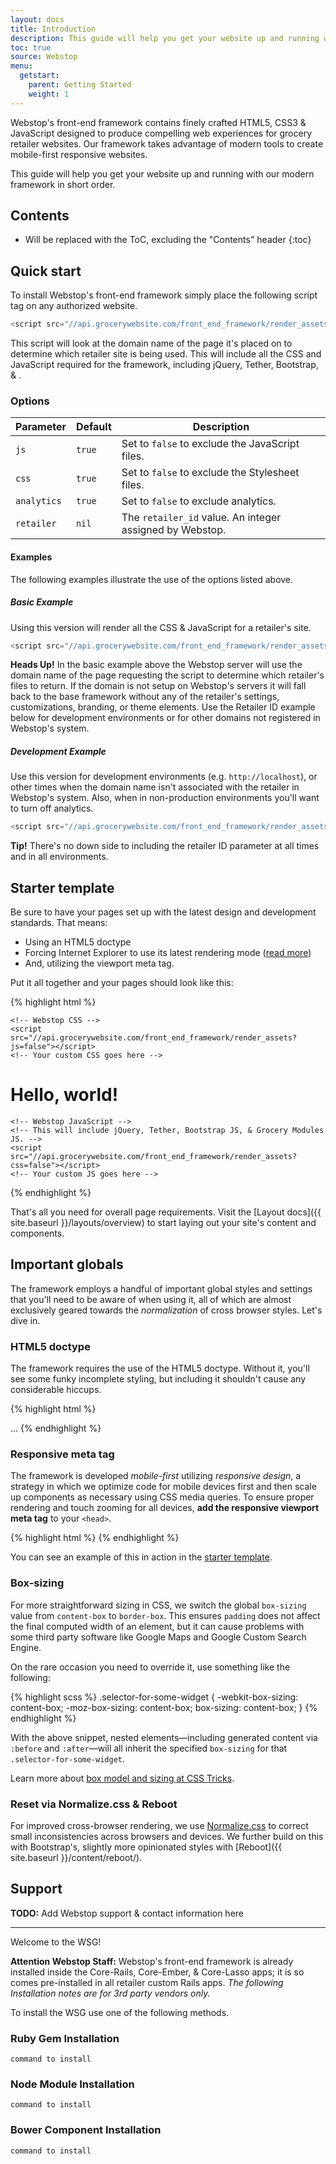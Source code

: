 ```yaml
---
layout: docs
title: Introduction
description: This guide will help you get your website up and running with our modern framework in short order.
toc: true
source: Webstop
menu: 
  getstart:
    parent: Getting Started
    weight: 1
---
```


Webstop's front-end framework contains finely crafted HTML5, CSS3 & JavaScript designed to produce compelling web experiences for grocery retailer websites. Our framework takes advantage of modern tools to create mobile-first responsive websites.

This guide will help you get your website up and running with our modern framework in short order.

## Contents

* Will be replaced with the ToC, excluding the "Contents" header
{:toc}

## Quick start

To install Webstop's front-end framework simply place the following script tag on any authorized website.

```js
<script src="//api.grocerywebsite.com/front_end_framework/render_assets"></script>
```

This script will look at the domain name of the page it's placed on to determine which retailer site is being used. This will include all the CSS and JavaScript required for the framework, including jQuery, Tether, Bootstrap, & .

### Options

| Parameter   | Default | Description                                              |
|-------------|---------|----------------------------------------------------------|
| `js`        | `true`  | Set to `false` to exclude the JavaScript files.          |
| `css`       | `true`  | Set to `false` to exclude the Stylesheet files.          |
| `analytics` | `true`  | Set to `false` to exclude analytics.                     |
| `retailer`  | `nil`   | The `retailer_id` value. An integer assigned by Webstop. |

#### Examples

The following examples illustrate the use of the options listed above.

##### Basic Example

Using this version will render all the CSS & JavaScript for a retailer's site.

```js
<script src="//api.grocerywebsite.com/front_end_framework/render_assets"></script>
```

<p class="alert alert-warning" role="alert">
  <strong>Heads Up!</strong> In the basic example above the Webstop server will use the domain name of the page requesting the script to determine which retailer's files to return. If the domain is not setup on Webstop's servers it will fall back to the base framework without any of the retailer's settings, customizations, branding, or theme elements. Use the Retailer ID example below for development environments or for other domains not registered in Webstop's system.
</p>

##### Development Example

Use this version for development environments (e.g. `http://localhost`), or other times when the domain name isn't associated with the retailer in Webstop's system. Also, when in non-production environments you'll want to turn off analytics.

```js
<script src="//api.grocerywebsite.com/front_end_framework/render_assets?retailer=767&analytics=false"></script>
```

<p class="alert alert-success" role="alert">
  <strong>Tip!</strong> There's no down side to including the retailer ID parameter at all times and in all environments.
</p>


## Starter template

Be sure to have your pages set up with the latest design and development standards. That means:

* Using an HTML5 doctype
* Forcing Internet Explorer to use its latest rendering mode ([read more](http://stackoverflow.com/q/6771258))
* And, utilizing the viewport meta tag.

Put it all together and your pages should look like this:

{% highlight html %}
<!DOCTYPE html>
<html lang="en">
  <head>
    <!-- Required meta tags always come first -->
    <meta charset="utf-8">
    <meta name="viewport" content="width=device-width, initial-scale=1, shrink-to-fit=no">
    <meta http-equiv="x-ua-compatible" content="ie=edge">

    <!-- Webstop CSS -->
    <script src="//api.grocerywebsite.com/front_end_framework/render_assets?js=false"></script>
    <!-- Your custom CSS goes here -->
  </head>
  <body>
    <h1>Hello, world!</h1>

    <!-- Webstop JavaScript -->
    <!-- This will include jQuery, Tether, Bootstrap JS, & Grocery Modules JS. -->
    <script src="//api.grocerywebsite.com/front_end_framework/render_assets?css=false"></script>
    <!-- Your custom JS goes here -->
  </body>
</html>
{% endhighlight %}

That's all you need for overall page requirements. Visit the [Layout docs]({{ site.baseurl }}/layouts/overview) to start laying out your site's content and components.

## Important globals

The framework employs a handful of important global styles and settings that you'll need to be aware of when using it, all of which are almost exclusively geared towards the *normalization* of cross browser styles. Let's dive in.

### HTML5 doctype

The framework requires the use of the HTML5 doctype. Without it, you'll see some funky incomplete styling, but including it shouldn't cause any considerable hiccups.

{% highlight html %}
<!DOCTYPE html>
<html lang="en">
  ...
</html>
{% endhighlight %}

### Responsive meta tag

The framework is developed *mobile-first* utilizing *responsive design*, a strategy in which we optimize code for mobile devices first and then scale up components as necessary using CSS media queries. To ensure proper rendering and touch zooming for all devices, **add the responsive viewport meta tag** to your `<head>`.

{% highlight html %}
<meta name="viewport" content="width=device-width, initial-scale=1, shrink-to-fit=no">
{% endhighlight %}

You can see an example of this in action in the [starter template](#starter-template).

### Box-sizing

For more straightforward sizing in CSS, we switch the global `box-sizing` value from `content-box` to `border-box`. This ensures `padding` does not affect the final computed width of an element, but it can cause problems with some third party software like Google Maps and Google Custom Search Engine.

On the rare occasion you need to override it, use something like the following:

{% highlight scss %}
.selector-for-some-widget {
  -webkit-box-sizing: content-box;
     -moz-box-sizing: content-box;
          box-sizing: content-box;
}
{% endhighlight %}

With the above snippet, nested elements—including generated content via `:before` and `:after`—will all inherit the specified `box-sizing` for that `.selector-for-some-widget`.

Learn more about [box model and sizing at CSS Tricks](https://css-tricks.com/box-sizing/).

### Reset via Normalize.css & Reboot

For improved cross-browser rendering, we use [Normalize.css](http://necolas.github.io/normalize.css/) to correct small inconsistencies across browsers and devices. We further build on this with Bootstrap's, slightly more opinionated styles with [Reboot]({{ site.baseurl }}/content/reboot/).

## Support

<p class="alert alert-danger" role="alert">
  <strong>TODO:</strong> Add Webstop support & contact information here
</p>








---


Welcome to the WSG!

<p class="alert alert-info">
<strong>Attention Webstop Staff:</strong> Webstop's front-end framework is already installed inside the Core-Rails, Core-Ember, & Core-Lasso apps; it is so comes pre-installed in all retailer custom Rails apps. <em>The following Installation notes are for 3rd party vendors only.</em>
</p>




To install the WSG use one of the following methods.

### Ruby Gem Installation

`command to install`

### Node Module Installation

`command to install`

### Bower Component Installation

`command to install`
